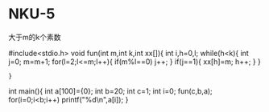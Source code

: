 # NKU-5
大于m的k个素数

#include<stdio.h>
void fun(int m,int k,int xx[]){
	int i,h=0,l;
		while(h<k){
			int j=0;
			m=m+1;
			for(l=2;l<=m;l++){
				if(m%l==0)
				j++;
			}
			if(j==1){
				xx[h]=m;
				h++;
			}
		}
		
		
	}
int main(){
	int a[100]={0};
	int b=20;
	int c=1;
	int i=0;
	fun(c,b,a);
	for(i=0;i<b;i++)
	printf("%d\n",a[i]);
}
